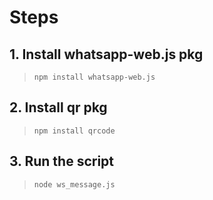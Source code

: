 # Steps

## 1. Install whatsapp-web.js pkg

> `npm install whatsapp-web.js`

## 2. Install qr pkg

> `npm install qrcode`

## 3. Run the script

> `node ws_message.js`
